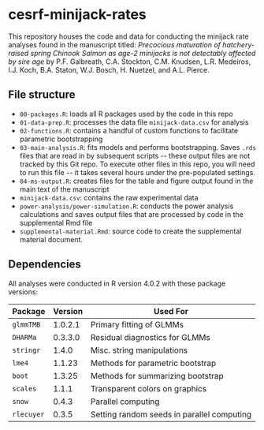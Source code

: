 # cesrf-minijack-rates
 
 This repository houses the code and data for conducting the minijack rate analyses found in the manuscript titled: _Precocious maturation of hatchery-raised spring Chinook Salmon as age-2 minijacks is not detectably affected by sire age_ by P.F. Galbreath, C.A. Stockton, C.M. Knudsen, L.R. Medeiros, I.J. Koch, B.A. Staton, W.J. Bosch, H. Nuetzel, and A.L. Pierce.

## File structure

* `00-packages.R`: loads all R packages used by the code in this repo
* `01-data-prep.R`: processes the data file `minijack-data.csv` for analysis
* `02-functions.R`: contains a handful of custom functions to facilitate parametric bootstrapping
* `03-main-analysis.R`: fits models and performs bootstrapping. Saves `.rds` files that are read in by subsequent scripts -- these output files are not tracked by this Git repo. To execute other files in this repo, you will need to run this file -- it takes several hours under the pre-populated settings.
* `04-ms-output.R`: creates files for the table and figure output found in the main text of the manuscript
* `minijack-data.csv`: contains the raw experimental data
* `power-analysis/power-simulation.R`: conducts the power analysis calculations and saves output files that are processed by code in the supplemental Rmd file
* `supplemental-material.Rmd`: source code to create the supplemental material document.

## Dependencies

All analyses were conducted in R version 4.0.2 with these package versions:

| Package    | Version | Used For                                   |
| ---------- | ------- | ------------------------------------------ |
| `glmmTMB`  | 1.0.2.1 | Primary fitting of GLMMs                   |
| `DHARMa`   | 0.3.3.0 | Residual diagnostics for GLMMs             |
| `stringr`  | 1.4.0   | Misc. string manipulations                 |
| `lme4`     | 1.1.23  | Methods for parametric bootstrap           |
| `boot`     | 1.3.25  | Methods for summarizing bootstrap          |
| `scales`   | 1.1.1   | Transparent colors on graphics             |
| `snow`     | 0.4.3   | Parallel computing                         |
| `rlecuyer` | 0.3.5   | Setting random seeds in parallel computing |
